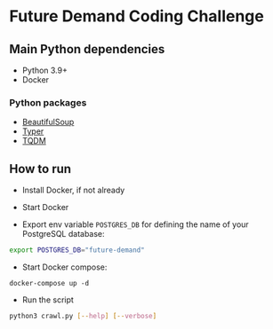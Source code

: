 # Future Demand Coding Challenge


## Main Python dependencies

- Python 3.9+
- Docker

### Python packages

- [BeautifulSoup](https://www.crummy.com/software/BeautifulSoup/)
- [Typer](https://typer.tiangolo.com/)
- [TQDM](https://github.com/tqdm/tqdm)

## How to run

- Install Docker, if not already

- Start Docker

- Export env variable `POSTGRES_DB` for defining the name of your PostgreSQL database:
```sh
export POSTGRES_DB="future-demand"
```

- Start Docker compose:
```ssh
docker-compose up -d
```

- Run the script
```sh
python3 crawl.py [--help] [--verbose]
```
